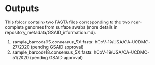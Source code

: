 # Outputs

This folder contains two FASTA files corresponding to the two near-complete genomes from surface swabs (more details in repository_metadata/GSAID_information.md).

1) sample_barcode05.consensus_5X.fasta: hCoV-19/USA/CA-UCDMC-27/2020 (pending GSAID approval) 
2) sample_barcode18.consensus_5X.fasta: hCoV-19/USA/CA-UCDMC-51/2020 (pending GSAID approval)